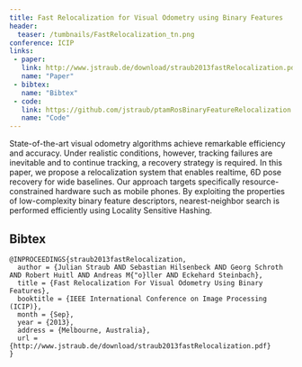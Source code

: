 ```yaml
---
title: Fast Relocalization for Visual Odometry using Binary Features
header:
  teaser: /tumbnails/FastRelocalization_tn.png
conference: ICIP
links: 
 - paper: 
   link: http://www.jstraub.de/download/straub2013fastRelocalization.pdf
   name: "Paper"
 - bibtex: 
   name: "Bibtex"
 - code: 
   link: https://github.com/jstraub/ptamRosBinaryFeatureRelocalization
   name: "Code"
---
```


State-of-the-art visual odometry algorithms achieve remarkable efficiency and
accuracy. Under realistic conditions, however, tracking failures are inevitable
and to continue tracking, a recovery strategy is required. In this paper, we
propose a relocalization system that enables realtime, 6D pose recovery for
wide baselines. Our approach targets specifically resource-constrained hardware
such as mobile phones. By exploiting the properties of low-complexity binary
feature descriptors, nearest-neighbor search is performed efficiently using
Locality Sensitive Hashing.

## Bibtex <a id="bibtex"></a>
```
@INPROCEEDINGS{straub2013fastRelocalization,
  author = {Julian Straub AND Sebastian Hilsenbeck AND Georg Schroth AND Robert Huitl AND Andreas M{"o}ller AND Eckehard Steinbach},
  title = {Fast Relocalization For Visual Odometry Using Binary Features},
  booktitle = {IEEE International Conference on Image Processing (ICIP)},
  month = {Sep},
  year = {2013},
  address = {Melbourne, Australia},
  url = {http://www.jstraub.de/download/straub2013fastRelocalization.pdf}
}
```

